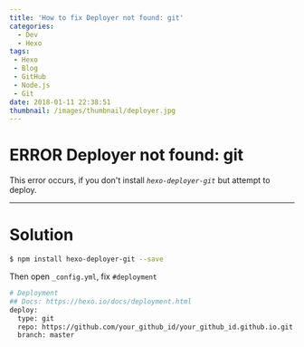 ```yaml
---
title: 'How to fix Deployer not found: git'
categories:
  - Dev
  - Hexo
tags:
 - Hexo
 - Blog
 - GitHub
 - Node.js
 - Git
date: 2018-01-11 22:38:51
thumbnail: /images/thumbnail/deployer.jpg
---
```

# ERROR Deployer not found: git
This error occurs, if you don't install *`hexo-deployer-git`* but attempt to deploy.

---

# Solution
```bash
$ npm install hexo-deployer-git --save
```
Then open `_config.yml`, fix `#deployment`
```bash
# Deployment
## Docs: https://hexo.io/docs/deployment.html
deploy:
  type: git
  repo: https://github.com/your_github_id/your_github_id.github.io.git
  branch: master
```
